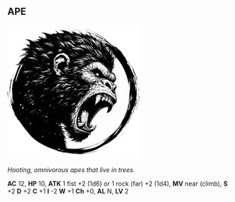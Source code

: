 ## APE

![](images/ape.webp)

_Hooting, omnivorous apes that live in trees._

**AC** 12, **HP** 10, **ATK** 1 fist +2 (1d6) or 1 rock (far) +2 (1d4), **MV** near (climb), **S** +2 **D** +2 **C** +1 **I** -2 **W** +1 **Ch** +0, **AL** N, **LV** 2

